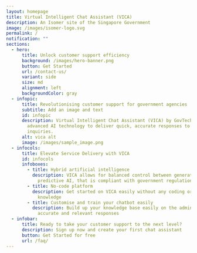 ```yaml
---
layout: homepage
title: Virtual Intelligent Chat Assistant (VICA)
description: An Isomer site of the Singapore Government
image: /images/isomer-logo.svg
permalink: /
notification: ""
sections:
  - hero:
      title: Unlock customer support efficiency
      background: /images/hero-banner.png
      button: Get Started
      url: /contact-us/
      variant: side
      size: md
      alignment: left
      backgroundColor: gray
  - infopic:
      title: Revolutionising customer support for government agencies
      subtitle: Add an image and text
      id: infopic
      description: Virtual Intelligent Chat Assistant (VICA) by GovTech leverages
        advanced AI technology to deliver quick, accurate responses to citizen
        inquiries.
      alt: vica alt
      image: /images/sample_image.png
  - infocols:
      title: Elevate Service Delivery with VICA
      id: infocols
      infoboxes:
        - title: Hybrid artificial intelligence
          description: VICA allows for balanced control between generative AI and
            predictive AI, that is compliant with government regulations
        - title: No-code platform
          description: Get started on VICA easily without any coding or programming
            knowledge
        - title: Customise and train your chatbot easily
          description: Build up your knowledge base easily on the admin console to deliver
            accurate and relevant responses
  - infobar:
      title: Ready to take your customer support to the next level?
      description: Sign up now and create your first chat assistant
      button: Get Started for free
      url: /faq/
---
```

